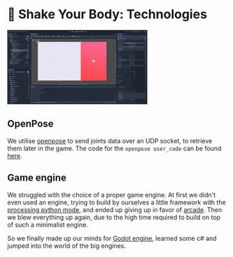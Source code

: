 # :dancer: Shake Your Body: Technologies

![](./imgs/tech.gif)



## OpenPose

We utilise [openpose](https://github.com/CMU-Perceptual-Computing-Lab/openpose) to send joints data over an UDP socket, to retrieve them later in the game. The code for the `openpose user_code` can be found [here](https://github.com/shakeyourbody/openpose_client). 



## Game engine

We struggled with the choice of a proper game engine. At first we didn't even used an engine, trying to build by ourselves a little framework with the [processing python mode](https://py.processing.org/), and ended up giving up in favor of [arcade](https://arcade.academy/). Then we blew everything up again, due to the high time required to build on top of such a minimalist engine. 

So we finally made up our minds for [Godot engine](https://godotengine.org/), learned some c# and jumped into the world of the big engines.

